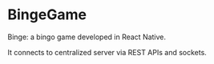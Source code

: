 # BingeGame
Binge: a bingo game developed in React Native.

It connects to centralized server via REST APIs and sockets. 
